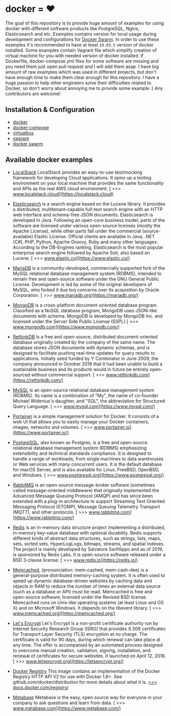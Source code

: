 # docker = ❤️

The goal of this repository is to provide huge amount of examples for using docker with different software products like
PostgreSQL, Nginx, Elasticsearch and etc. Examples contains version for local usage during development and configurations
for [Docker Swarm](https://docs.docker.com/engine/swarm/). In order to use these examples it's recommended to have at least `19.03.5` version of docker installed.
Some examples contain Vagrant file which simplify creation of virtual machine for you with needed version of docker installed.
If Dockerfile, docker-compose.yml files for some software are missing and you need them just open pull request and I will add them asap. 
I have big amount of raw examples which was used in different projects, but don't have enough time to make them clear enough for this repository.
I have a huge passion to help other engineers solve their difficulties related to Docker,
so don't worry about annoying me to provide some example :)
Any contributors are welcome!

## Installation & Configuration
* [docker](./readme/DOCKER.md)
* [docker-compose](./readme/DOCKER_COMPOSE.md)
* [virtualbox](./readme/VIRTUALBOX.md)
* [vagrant](./readme/VAGRANT.md)
* [docker swarm](./readme/DOCKER_SWARM.md)

## Available docker examples 
* [LocalStack](https://github.com/twistedFantasy/dockerX/tree/master/localstack) LocalStack provides an easy-to-use test/mocking framework
 for developing Cloud applications. It spins up a testing environment on your local machine that provides the same functionality and
 APIs as the real AWS cloud environment.
 [ >>> www.localstack.cloud](https://localstack.cloud)<br/>

* [Elasticsearch](https://github.com/twistedFantasy/dockerX/tree/master/elasticsearch) is a search engine based on the Lucene library.
 It provides a distributed, multitenant-capable full-text search engine with an HTTP web interface and schema-free JSON documents.
 Elasticsearch is developed in Java. Following an open-core business model, parts of the software are licensed under various
 open-source licenses (mostly the Apache License), while other parts fall under the commercial (source-available) Elastic License.
 Official clients are available in Java, .NET (C#), PHP, Python, Apache Groovy, Ruby and many other languages. According to the DB-Engines
 ranking, Elasticsearch is the most popular enterprise search engine followed by Apache Solr, also based on Lucene.
 [ >>> www.elastic.co](https://www.elastic.co/)<br/>

* [MariaDB](https://github.com/twistedFantasy/dockerX/tree/master/mariadb) is a community-developed, commercially supported
 fork of the MySQL relational database management system (RDBMS), intended to remain free and open-source software under
 the GNU General Public License. Development is led by some of the original developers of MySQL, who forked it due toq
 concerns over its acquisition by Oracle Corporation.
 [ >>> www.mariadb.org](https://mariadb.org/)<br/>

* [MongoDB](https://github.com/twistedFantasy/dockerX/tree/master/mongodb) is a cross-platform document-oriented database program.
 Classified as a NoSQL database program, MongoDB uses JSON-like documents with schema. MongoDB is developed by MongoDB Inc. and licensed
 under the Server Side Public License (SSPL).[ >>> www.mongodb.com](https://www.mongodb.com/)<br/>

* [RethinkDB](https://github.com/twistedFantasy/dockerX/tree/master/rethinkdb) is a free and open-source, distributed document-oriented database
 originally created by the company of the same name. The database stores JSON documents with dynamic schemas, and is designed to facilitate
 pushing real-time updates for query results to applications. Initially seed funded by Y Combinator in June 2009, the company announced
 in October 2016 that it had been unable to build a sustainable business and its products would in future be entirely open-sourced without commercial support.
 [ >>> www.rethinkdb.com](https://rethinkdb.com/)<br/>

* [MySQL](https://github.com/twistedFantasy/dockerX/tree/master/mysql) is an open-source relational database management system (RDBMS).
 Its name is a combination of "My", the name of co-founder Michael Widenius's daughter, and "SQL", the abbreviation for Structured Query Language.
 [ >>> www.mysql.com](https://www.mysql.com/)<br/>

* [Portainer](https://github.com/twistedFantasy/dockerX/tree/master/portainer) is a simple management solution for Docker.
 It consists of a web UI that allows you to easily manage your Docker containers, images, networks and volumes.
 [ >>> www.portainer.io](https://www.portainer.io/)<br/>

* [PostgreSQL](https://github.com/twistedFantasy/dockerX/tree/master/postgresql), also known as Postgres, is a free and
 open-source relational database management system (RDBMS) emphasizing extensibility and technical standards compliance.
 It is designed to handle a range of workloads, from single machines to data warehouses or Web services with many concurrent users.
 It is the default database for macOS Server, and is also available for Linux, FreeBSD, OpenBSD, and Windows.
 [ >>> www.postgresql.org](https://www.postgresql.org/)<br/>

* [RabbitMQ](https://github.com/twistedFantasy/dockerX/tree/master/rabbitmq) is an open-source message-broker
 software (sometimes called message-oriented middleware) that originally implemented the Advanced Message Queuing Protocol (AMQP)
 and has since been extended with a plug-in architecture to support Streaming Text Oriented Messaging Protocol (STOMP),
 Message Queuing Telemetry Transport (MQTT), and other protocols.
 [ >>> www.rabbitmq.com](https://www.rabbitmq.com/)<br/>

* [Redis](https://github.com/twistedFantasy/dockerX/tree/master/redis) is an in-memory data structure project implementing a distributed,
 in-memory key-value database with optional durability. Redis supports different kinds of abstract data structures, such as strings, lists,
 maps, sets, sorted sets, HyperLogLogs, bitmaps, streams, and spatial indexes. The project is mainly developed by Salvatore Sanfilippo and as of 2019,
 is sponsored by Redis Labs. It is open-source software released under a BSD 3-clause license.
 [ >>> www.redis.io](https://redis.io/)<br/>

* [Memcached](https://github.com/twistedFantasy/dockerX/tree/master/memcached), (pronunciation: mem-cashed, mem-cash-dee) is a general-purpose
 distributed memory-caching system. It is often used to speed up dynamic database-driven websites by caching data and objects in RAM to reduce the number
  of times an external data source (such as a database or API) must be read. Memcached is free and open-source software, licensed under the Revised BSD license.
  Memcached runs on Unix-like operating systems (at least Linux and OS X) and on Microsoft Windows. It depends on the libevent library.
 [ >>> www.memcached.org](https://memcached.org/)

* [Let's Encrypt](https://github.com/twistedFantasy/dockerX/tree/master/lets-encrypt) Let's Encrypt is a non-profit certificate authority run
 by Internet Security Research Group (ISRG) that provides X.509 certificates for Transport Layer Security (TLS) encryption at no charge.
 The certificate is valid for 90 days, during which renewal can take place at any time. The offer is accompanied by an automated process designed
 to overcome manual creation, validation, signing, installation, and renewal of certificates for secure websites. It launched on April 12, 2016.
 [ >>> www.letsencrypt.org](https://letsencrypt.org/)<br/>

* [Docker Registry](https://github.com/twistedFantasy/dockerX/tree/master/registry) This image contains an implementation of the Docker
 Registry HTTP API V2 for use with Docker 1.6+. See github.com/docker/distribution for more details about what it is.
 [ >>> docs.docker.com/registry/](https://docs.docker.com/registry/)<br/>

* [Metabase](https://github.com/twistedFantasy/dockerX/tree/master/metabase) Metabase is the easy, open source way for everyone
 in your company to ask questions and learn from data.
 [ >>> www.metabase.com](https://www.metabase.com/)

